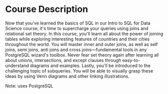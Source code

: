 # Course Description

Now that you've learned the basics of SQL in our Intro to SQL for Data Science course, it's time to supercharge your queries using joins and relational set theory. In this course, you'll learn all about the power of joining tables while exploring interesting features of countries and their cities throughout the world. You will master inner and outer joins, as well as self joins, semi joins, anti joins and cross joins—fundamental tools in any PostgreSQL wizard's toolbox. Never fear set theory again after learning all about unions, intersections, and except clauses through easy-to-understand diagrams and examples. Lastly, you'll be introduced to the challenging topic of subqueries. You will be able to visually grasp these ideas by using Venn diagrams and other linking illustrations.

Note: uses PostgreSQL